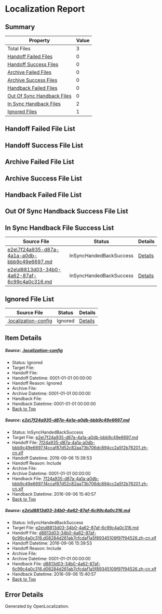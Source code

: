 # <a name='report-top'></a> Localization Report

## Summary
 Property | Value 
 -------- | ----- 
 Total Files | 3
[ Handoff Failed Files ](#handoff-failed-list)| 0
[ Handoff Success Files ](#handoff-success-list)| 0
[ Archive Failed Files ](#archive-failed-list)| 0
[ Archive Success Files ](#archive-success-list)| 0
[ Handback Failed Files ](#handback-failed-list)| 0
[ Out Of Sync Handback Files ](#outofsync-handback-success-list)| 0
[ In Sync Handback Files ](#insync-handback-success-list)| 2
[ Ignored Files ](#ignored-list)| 1

## <a name='handoff-failed-list'></a> Handoff Failed File List

## <a name='handoff-success-list'></a> Handoff Success File List

## <a name='archive-failed-list'></a> Archive Failed File List

## <a name='archive-success-list'></a> Archive Success File List

## <a name='handback-failed-list'></a> Handback Failed File List

## <a name='outofsync-handback-success-list'></a> Out Of Sync Handback Success File List

## <a name='insync-handback-success-list'></a> In Sync Handback File Success List
 Source File | Status | Details 
 ----------- | ------ | ------- 
 [e2e\7f24a935-d87a-4a1a-a0db-bbb9c49e6697.md](https://github.com/OpenLocalizationTestOrg/ol-test0/blob/1818a0fd51991cf95c9ea55f39c729d770529a5d/e2e/7f24a935-d87a-4a1a-a0db-bbb9c49e6697.md) | InSyncHandedBackSuccess | [Details](#dc7d7f90d00c6657b219f926a3d6d7fed22d43be1)
 [e2e\d8813d03-34b0-4a62-87af-6c99c4a0c316.md](https://github.com/OpenLocalizationTestOrg/ol-test0/blob/1818a0fd51991cf95c9ea55f39c729d770529a5d/e2e/d8813d03-34b0-4a62-87af-6c99c4a0c316.md) | InSyncHandedBackSuccess | [Details](#356a9268e96acd55de2a66c67359d57c7b965e522)

## <a name='ignored-list'></a> Ignored File List
 Source File | Status | Details 
 ----------- | ------ | ------- 
 [.localization-config](https://github.com/OpenLocalizationTestOrg/ol-test0/blob/1818a0fd51991cf95c9ea55f39c729d770529a5d/.localization-config) | Ignored | [Details](#3d4f252ac210baf56311d7e97dcc2db10974dbd20)

## Item Details
##### <a name='3d4f252ac210baf56311d7e97dcc2db10974dbd20'></a> Source: [.localization-config](https://github.com/OpenLocalizationTestOrg/ol-test0/blob/1818a0fd51991cf95c9ea55f39c729d770529a5d/.localization-config)
* Status: Ignored
* Target File: 
* Handoff File: 
* Handoff Datetime: 0001-01-01 00:00:00
* Handoff Reason: Ignored
* Archive File: 
* Archive Datetime: 0001-01-01 00:00:00
* Handback File: 
* Handback Datetime: 0001-01-01 00:00:00
* [Back to Top](#report-top)

##### <a name='dc7d7f90d00c6657b219f926a3d6d7fed22d43be1'></a> Source: [e2e\7f24a935-d87a-4a1a-a0db-bbb9c49e6697.md](https://github.com/OpenLocalizationTestOrg/ol-test0/blob/1818a0fd51991cf95c9ea55f39c729d770529a5d/e2e/7f24a935-d87a-4a1a-a0db-bbb9c49e6697.md)
* Status: InSyncHandedBackSuccess
* Target File: [e2e\7f24a935-d87a-4a1a-a0db-bbb9c49e6697.md](https://github.com/OpenLocalizationTestOrg/ol-test0-zhcn/blob/2bcf0fa00676618a82382738d35e747aebdc155e/e2e/7f24a935-d87a-4a1a-a0db-bbb9c49e6697.md)
* Handoff File: [7f24a935-d87a-4a1a-a0db-bbb9c49e6697.f4ccaf87d52c82aa73b706dc894cc2a5f2b76201.zh-cn.xlf](https://github.com/OpenLocalizationTestOrg/ol-test0-handoff/blob/b24f67a3fc6ff8bf049abc1496f620739976bfef/ol-handoff/OpenLocalizationTestOrg/ol-test0-zhcn/ci/ht/7f24a935-d87a-4a1a-a0db-bbb9c49e6697.f4ccaf87d52c82aa73b706dc894cc2a5f2b76201.zh-cn.xlf)
* Handoff Datetime: 2016-09-06 15:39:53
* Handoff Reason: Include
* Archive File: 
* Archive Datetime: 0001-01-01 00:00:00
* Handback File: [7f24a935-d87a-4a1a-a0db-bbb9c49e6697.f4ccaf87d52c82aa73b706dc894cc2a5f2b76201.zh-cn.xlf](https://github.com/OpenLocalizationTestOrg/ol-test0-handback/blob/321791be281f028fa53b0a9b8bbc8af7903cc4a4/ol-handback/OpenLocalizationTestOrg/ol-test0-zhcn/ci/ht/7f24a935-d87a-4a1a-a0db-bbb9c49e6697.f4ccaf87d52c82aa73b706dc894cc2a5f2b76201.zh-cn.xlf)
* Handback Datetime: 2016-09-06 15:40:57
* [Back to Top](#report-top)

##### <a name='356a9268e96acd55de2a66c67359d57c7b965e522'></a> Source: [e2e\d8813d03-34b0-4a62-87af-6c99c4a0c316.md](https://github.com/OpenLocalizationTestOrg/ol-test0/blob/1818a0fd51991cf95c9ea55f39c729d770529a5d/e2e/d8813d03-34b0-4a62-87af-6c99c4a0c316.md)
* Status: InSyncHandedBackSuccess
* Target File: [e2e\d8813d03-34b0-4a62-87af-6c99c4a0c316.md](https://github.com/OpenLocalizationTestOrg/ol-test0-zhcn/blob/2bcf0fa00676618a82382738d35e747aebdc155e/e2e/d8813d03-34b0-4a62-87af-6c99c4a0c316.md)
* Handoff File: [d8813d03-34b0-4a62-87af-6c99c4a0c316.d08284d261ab7cfcdaf1a5f89345109f97f94526.zh-cn.xlf](https://github.com/OpenLocalizationTestOrg/ol-test0-handoff/blob/b24f67a3fc6ff8bf049abc1496f620739976bfef/ol-handoff/OpenLocalizationTestOrg/ol-test0-zhcn/ci/ht/d8813d03-34b0-4a62-87af-6c99c4a0c316.d08284d261ab7cfcdaf1a5f89345109f97f94526.zh-cn.xlf)
* Handoff Datetime: 2016-09-06 15:39:53
* Handoff Reason: Include
* Archive File: 
* Archive Datetime: 0001-01-01 00:00:00
* Handback File: [d8813d03-34b0-4a62-87af-6c99c4a0c316.d08284d261ab7cfcdaf1a5f89345109f97f94526.zh-cn.xlf](https://github.com/OpenLocalizationTestOrg/ol-test0-handback/blob/321791be281f028fa53b0a9b8bbc8af7903cc4a4/ol-handback/OpenLocalizationTestOrg/ol-test0-zhcn/ci/ht/d8813d03-34b0-4a62-87af-6c99c4a0c316.d08284d261ab7cfcdaf1a5f89345109f97f94526.zh-cn.xlf)
* Handback Datetime: 2016-09-06 15:40:57
* [Back to Top](#report-top)


## Error Details

Generated by OpenLocalization.
